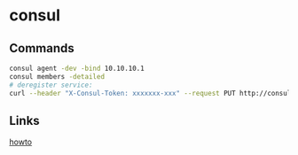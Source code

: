 # consul

## Commands

```bash
consul agent -dev -bind 10.10.10.1  
consul members -detailed
# deregister service:
curl --header "X-Consul-Token: xxxxxxx-xxx" --request PUT http://consul.domain.ru:8600/v1/agent/service/deregister/beats-exporter-server-9479.consul
```

## Links

[howto](https://www.8host.com/blog/osnovy-raboty-s-sistemoj-obnaruzheniya-servisov-consul/)
